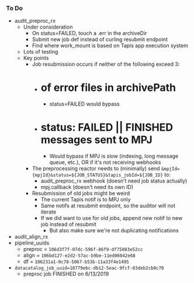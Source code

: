 ### To Do

- audit_preproc_rx
    - Under consideration
        - On status=FAILED, touch a .err in the archiveDir
        - Submit new job def instead of curling resubmit endpoint
        - Find where work_mount is based on Tapis app execution system
    - Lots of testing
    - Key points
        - Job resubmission occurs if neither of the following exceed 3:
            - # of error files in archivePath
                - status=FAILED would bypass
            - # status: FAILED || FINISHED messages sent to MPJ
                - Would bypass if MPJ is slow (indexing, long message queue, etc.), OR if it's not receiving webhooks
        - The preprocessing reactor needs to (minimally) send `&mpjId={mpjId}&status=${JOB_STATUS}&tapis_jobId=${JOB_ID}` to:
            - audit_preproc_rx webhook (doesn't need job status actually)
            - mpj.callback (doesn't need its own ID)
        - Resubmission of old jobs might be weird
            - The current Tapis notif is to MPJ only
            - Same notifs at resubmit endpoint, so the auditor will not iterate
            - If we did want to use for old jobs, append new notif to
            new job instead of resubmit
                - But also make sure we're not duplicating notifications
- audit_align_rx
- pipeline_uuids
    - preproc = `106d3f7f-07dc-596f-86f9-df75083e52cc`
    - align = `106bd127-e2d2-57ac-b9be-11ed06042e68`
    - df = `106231a1-0c78-5067-b53b-11a33f4e1495`
- `datacatalog_job_uuid=10779ebc-db12-5eac-9fcf-03deb2cb0c70`
    - preproc job FINISHED on 6/13/2019
